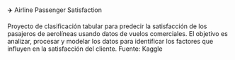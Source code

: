 ✈️ Airline Passenger Satisfaction

Proyecto de clasificación tabular para predecir la satisfacción de los pasajeros de aerolíneas usando datos de vuelos comerciales.
El objetivo es analizar, procesar y modelar los datos para identificar los factores que influyen en la satisfacción del cliente.
Fuente: Kaggle
